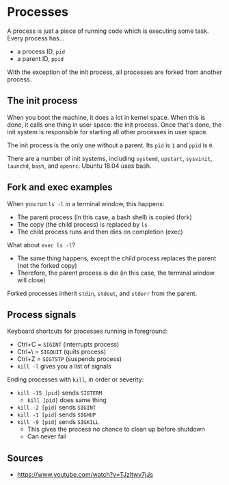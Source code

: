 Processes
=========

A process is just a piece of running code which is executing some task. Every process has...
- a process ID, `pid`
- a parent ID, `ppid`

With the exception of the init process, all processes are forked from another process.

The init process
----------------

When you boot the machine, it does a lot in kernel space. When this is done, it calls one thing in user space: the init process. Once that's done, the init system is responsible for starting all other processes in user space.

The init process is the only one without a parent. Its `pid` is `1` and `ppid` is `0`.

There are a number of init systems, including `systemd`, `upstart`, `sysvinit`, `launchd`, `bash`, and `openrc`. Ubuntu 18.04 uses bash.

Fork and exec examples
----------------------

When you run `ls -l` in a terminal window, this happens:
- The parent process (in this case, a bash shell) is copied (fork)
- The copy (the child process) is replaced by `ls`
- The child process runs and then dies on completion (exec)

What about `exec ls -l`?
- The same thing happens, except the child process replaces the parent (not the forked copy)
- Therefore, the parent process is die (in this case, the terminal window will close)

Forked processes inherit `stdin`, `stdout`, and `stderr` from the parent.

Process signals
---------------

Keyboard shortcuts for processes running in foreground:
- Ctrl+C = `SIGINT` (interrupts process)
- Ctrl+\\ = `SIGQUIT` (quits process)
- Ctrl+Z = `SIGTSTP` (suspends process)
- `kill -l` gives you a list of signals

Ending processes with `kill`, in order or severity:
- `kill -15 [pid]` sends `SIGTERM`
	- `kill [pid]` does same thing
- `kill -2 [pid]` sends `SIGINT`
- `kill -1 [pid]` sends `SIGHUP`
- `kill -9 [pid]` sends `SIGKILL`
	- This gives the process no chance to clean up before shutdown
	- Can never fail

Sources
-------

- https://www.youtube.com/watch?v=TJzltwv7jJs
